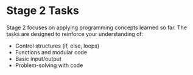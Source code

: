 # Stage 2 Tasks

Stage 2 focuses on applying programming concepts learned so far. The tasks are designed to reinforce your understanding of:

- Control structures (if, else, loops)
- Functions and modular code
- Basic input/output
- Problem-solving with code